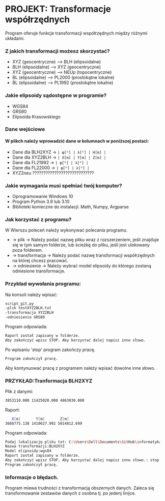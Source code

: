# PROJEKT: Transformacje współrzędnych
Program oferuje funkcje transformacji współrzędnych między różnymi układami.
### Z jakich transformacji możesz skorzystać?
- XYZ (geocentryczne) --> BLH (elipsoidalne)
- BLH (elipsoidalne) --> XYZ (geocentryczne)
- XYZ (geocentryczne) --> NEUp (topocentryczne)
- BL (elipsoidalne) --> PL2000 (prostokątne lokalne)
- BL (elipsoidalne) --> PL1992 (prostokątne lokalne)
### Jakie elipsoidy sądostępne w programie?
- WGS84
- GRS80
- Elipsoida Krasowskiego
### Dane wejściowe
#### W plikch należy wprowadzić dane w kolumnach w poniższej postaci:
- Dane dla BLH2XYZ -> ```| φ[ᴼ] | λ[ᴼ] | H[m] |```
- Dane dla XYZ2BLH -> ```| X[m] | Y[m] | Z[m] |```
- Dane dla FL21992 -> ```| φ[ᴼ] | λ[ᴼ] |```
- Dane dla FL22000 -> ```| φ[ᴼ] | λ[ᴼ] |```
- XYZ2neu ???????????????????????????? 
### Jakie wymagania musi spełniać twój komputer?
- Oprogramowanie Windows 10
- Program Python 3.9 lub 3.10
- Biblioteki konieczne do instalacji: Math, Numpy, Argparse
### Jak korzystać z programu?
W Wierszu poleceń należy wykonywać polecania programu.
- -> plik ->
Należy podać nazwę pliku wraz z rozszerzeniem, jeśli znajduje się w tym samym folderze, lub ścieżkę do pliku, jeśli jest ulokowany poza folderem.
- -> transformacja -> 
Należy podać nazwę transformacji współrzędnych na której chcesz pracować.
- -> odniesienie -> 
Należy wybrać model elipsoidy do którego zostaną odniesione transformacje.
### Przykład wywołania programu:
Na konsoli należy wpisać:
```sh
script_git.py
-plik testXYZ2BLH.txt
-transformacja XYZ2BLH
-odniesienie GRS80
```
Program odpowiada:
```sh
Raport został zapisany w folderze.
Aby zakończyć wpisz STOP. Aby korzystać dalej napisz inne słowo.
```
Po wpisaniu 'stop' program zakończy pracę.
```sh
Program zakończył pracę.
```
Aby kontynuować pracę z programem należy wpisać dowolne inne słowo.
### PRZYKŁAD:Tranformacja BLH2XYZ
Plik z danymi:
```sh
3853110.000 11425020.000 4863030.000
```
Raport:
```sh
   X[m]       Y[m]       Z[m]    
3668775.138 1410627.992 5014812.699
```
Program odpowiada:
```sh
Podaj lokalizację pliku txt: C:\Users\Dell\Documents\GitHub\informatyka\wyniki_XYZ2BLH.txt
Nazwa transformacji:BLH2XYZ
Model elipsoidy:wgs84
Raport został zapisany w folderze.
Aby zakończyć wpisz STOP. Aby korzystać dalej napisz inne słowo.: stop
Program zakończył pracę.
```
### Informacje o błędach.
Program miewa trudności z transformacją obszernych danych. Zaleca się transformowanie zestawów danych z osobna tj. po jedenj linijce.
